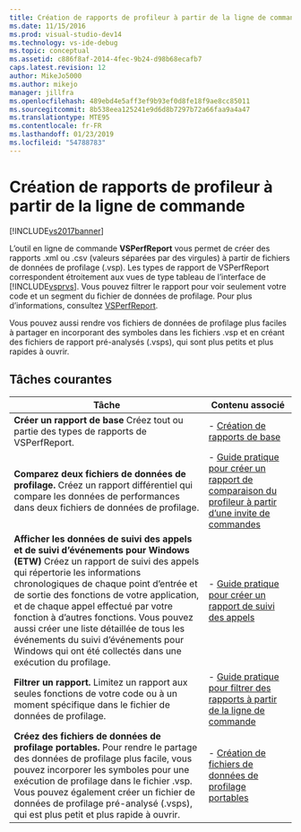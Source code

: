 ```yaml
---
title: Création de rapports de profileur à partir de la ligne de commande | Microsoft Docs
ms.date: 11/15/2016
ms.prod: visual-studio-dev14
ms.technology: vs-ide-debug
ms.topic: conceptual
ms.assetid: c886f8af-2014-4fec-9b24-d98b68ecafb7
caps.latest.revision: 12
author: MikeJo5000
ms.author: mikejo
manager: jillfra
ms.openlocfilehash: 489ebd4e5aff3ef9b93ef0d8fe18f9ae8cc85011
ms.sourcegitcommit: 8b538eea125241e9d6d8b7297b72a66faa9a4a47
ms.translationtype: MTE95
ms.contentlocale: fr-FR
ms.lasthandoff: 01/23/2019
ms.locfileid: "54788783"
---
```

# <a name="creating-profiler-reports-from-the-command-line"></a>Création de rapports de profileur à partir de la ligne de commande
[!INCLUDE[vs2017banner](../includes/vs2017banner.md)]

L’outil en ligne de commande **VSPerfReport** vous permet de créer des rapports .xml ou .csv (valeurs séparées par des virgules) à partir de fichiers de données de profilage (.vsp). Les types de rapport de VSPerfReport correspondent étroitement aux vues de type tableau de l’interface de [!INCLUDE[vsprvs](../includes/vsprvs-md.md)]. Vous pouvez filtrer le rapport pour voir seulement votre code et un segment du fichier de données de profilage. Pour plus d’informations, consultez [VSPerfReport](../profiling/vsperfreport.md).  
  
 Vous pouvez aussi rendre vos fichiers de données de profilage plus faciles à partager en incorporant des symboles dans les fichiers .vsp et en créant des fichiers de rapport pré-analysés (.vsps), qui sont plus petits et plus rapides à ouvrir.  
  
## <a name="common-tasks"></a>Tâches courantes  
  
|Tâche|Contenu associé|  
|----------|---------------------|  
|**Créer un rapport de base** Créez tout ou partie des types de rapports de VSPerfReport.|-   [Création de rapports de base](../profiling/creating-basic-profiling-reports-from-the-command-line.md)|  
|**Comparez deux fichiers de données de profilage.** Créez un rapport différentiel qui compare les données de performances dans deux fichiers de données de profilage.|-   [Guide pratique pour créer un rapport de comparaison du profileur à partir d’une invite de commandes](../profiling/how-to-create-a-profiler-comparison-report-from-a-command-prompt.md)|  
|**Afficher les données de suivi des appels et de suivi d’événements pour Windows (ETW)** Créez un rapport de suivi des appels qui répertorie les informations chronologiques de chaque point d’entrée et de sortie des fonctions de votre application, et de chaque appel effectué par votre fonction à d’autres fonctions. Vous pouvez aussi créer une liste détaillée de tous les événements du suivi d’événements pour Windows qui ont été collectés dans une exécution du profilage.|-   [Guide pratique pour créer un rapport de suivi des appels](../profiling/how-to-create-a-profiling-tools-call-trace-report.md)|  
|**Filtrer un rapport.** Limitez un rapport aux seules fonctions de votre code ou à un moment spécifique dans le fichier de données de profilage.|-   [Guide pratique pour filtrer des rapports à partir de la ligne de commande](../profiling/how-to-filter-reports-from-the-command-line.md)|  
|**Créez des fichiers de données de profilage portables.** Pour rendre le partage des données de profilage plus facile, vous pouvez incorporer les symboles pour une exécution de profilage dans le fichier .vsp. Vous pouvez également créer un fichier de données de profilage pré-analysé (.vsps), qui est plus petit et plus rapide à ouvrir.|-   [Création de fichiers de données de profilage portables](../profiling/creating-portable-profiling-data-files-from-the-command-line.md)|
